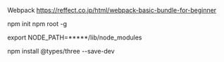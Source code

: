Webpack
https://reffect.co.jp/html/webpack-basic-bundle-for-beginner


npm init
npm root -g

export NODE_PATH=*****/lib/node_modules

npm install @types/three --save-dev
